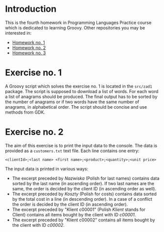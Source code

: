 # Introduction

This is the fourth homework in Programming Languages Practice course which is dedicated to learning Groovy. Other repositories you may be interested in:
* [Homework no. 1](https://github.com/balkon16/PJP_HW1)
* [Homework no. 2](https://github.com/balkon16/PJP_HW2)
* [Homework no. 3](https://github.com/balkon16/PJP_HW3)

# Exercise no. 1

A Groovy script which solves the exercise no. 1 is located in the `src/zad1` package. The script is supposed to download
a list of words. For each word a list of anagrams should be produced. The final output has to be sorted by the number of anagrams
or if two words have the same number of anagrams, in alphabetical order. The script should be concise and use methods from GDK.

# Exercise no. 2

The aim of this exercise is to print the input data to the console. The data is provided as a `customers.txt` text file. Each line contains one entry: 

`<clientId>;<last name> <first name>;<product>;<quantity>;<unit price>`

The input data is printed in various ways:
* The excerpt preceded by *Nazwiska* (Polish for last names) contains data sorted by the last name (in ascending order). If two last names
are the same, the order is decided by the client ID (in ascending order as well).
* The excerpt preceded by *Koszty* (Polish for costs) contains data sorted by the total cost in a line (in descending order). In a case
of a conflict the order is decided by the client ID (in ascending order).
* The excerpt preceded by "Klient c00001" (Polish *Klient* stands for Client) contains all items bought by the client with ID *c00001*.
* The excerpt preceded by "Klient c00002" contains all items bought by the client with ID *c00002*.